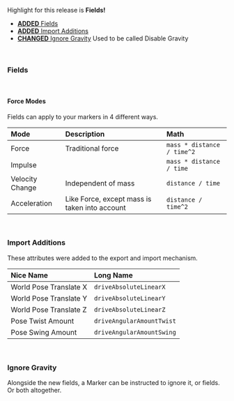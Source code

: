 Highlight for this release is **Fields!**

- [**ADDED** Fields](#fields)
- [**ADDED** Import Additions](#import-additions)
- [**CHANGED** Ignore Gravity](#ignore-gravity) Used to be called Disable Gravity

<br>

### Fields

<br>

#### Force Modes

Fields can apply to your markers in 4 different ways.

| Mode             | Description | Math
|:-----------------|:------------|:----------
| Force            | Traditional force | `mass * distance / time^2`
| Impulse          |             | `mass * distance / time`
| Velocity Change  | Independent of mass | `distance / time`
| Acceleration     | Like Force, except mass is taken into account | `distance / time^2`
<br>

### Import Additions

These attributes were added to the export and import mechanism.

| Nice Name                 | Long Name
|:--------------------------|:------------
| World Pose Translate X    | `driveAbsoluteLinearX`
| World Pose Translate Y    | `driveAbsoluteLinearY`
| World Pose Translate Z    | `driveAbsoluteLinearZ`
| Pose Twist Amount         | `driveAngularAmountTwist`
| Pose Swing Amount         | `driveAngularAmountSwing`

<br>

### Ignore Gravity

Alongside the new fields, a Marker can be instructed to ignore it, or fields. Or both altogether.